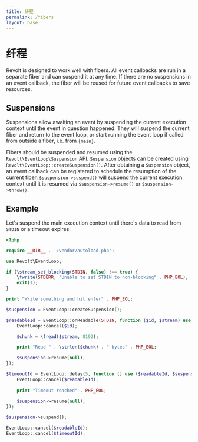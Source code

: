 ```yaml
---
title: 纤程
permalink: /fibers
layout: base
---
```

# 纤程

Revolt is designed to work well with fibers.
All event callbacks are run in a separate fiber and can suspend it at any time.
If there are no suspensions in an event callback, the fiber will be reused for future event callbacks to save resources.

## Suspensions

Suspensions allow awaiting an event by suspending the current execution context until the event in question happened.
They will suspend the current fiber and return to the event loop, or start running the event loop if called from outside a fiber, i.e. from `{main}`.

Fibers should be suspended and resumed using the `Revolt\EventLoop\Suspension` API.
`Suspension` objects can be created using `Revolt\EventLoop::createSuspension()`.
After obtaining a `Suspension` object, an event callback can be registered to schedule the resumption of the current fiber.
`$suspension->suspend()` will suspend the current execution context until it is resumed via `$suspension->resume()` or `$suspension->throw()`.

## Example

Let's suspend the main execution context until there's data to read from `STDIN` or a timeout expires:

```php
<?php

require __DIR__ . '/vendor/autoload.php';

use Revolt\EventLoop;

if (\stream_set_blocking(STDIN, false) !== true) {
    \fwrite(STDERR, "Unable to set STDIN to non-blocking" . PHP_EOL);
    exit(1);
}

print "Write something and hit enter" . PHP_EOL;

$suspension = EventLoop::createSuspension();

$readableId = EventLoop::onReadable(STDIN, function ($id, $stream) use ($suspension): void {
    EventLoop::cancel($id);

    $chunk = \fread($stream, 8192);

    print "Read " . \strlen($chunk) . " bytes" . PHP_EOL;

    $suspension->resume(null);
});

$timeoutId = EventLoop::delay(5, function () use ($readableId, $suspension) {
    EventLoop::cancel($readableId);
    
    print "Timeout reached" . PHP_EOL;

    $suspension->resume(null);
});

$suspension->suspend();

EventLoop::cancel($readableId);
EventLoop::cancel($timeoutId);
```

